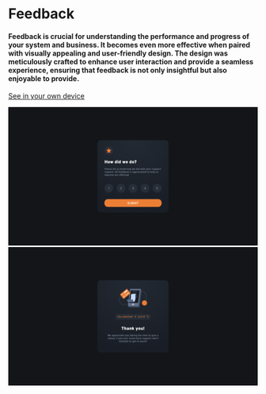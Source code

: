 <h1>Feedback</h1>
<h4>Feedback is crucial for understanding the performance and progress of your system and business. It becomes even more effective when paired with visually appealing and user-friendly design. The design was meticulously crafted to enhance user interaction and provide a seamless experience, ensuring that feedback is not only insightful but also enjoyable to provide.</h4>
<a href="">See in your own device</a>

<img src="/assets/images/desktop-rate.png"></img>
<img src="/assets/images/desktop-feedback.png"></img>